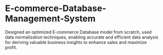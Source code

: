 # E-commerce-Database-Management-System
Designed an optimized E-commerce Database model from scratch, used data normalization techniques, enabling accurate and efficient data analysis for deriving valuable business insights to enhance sales and maximize profit.
